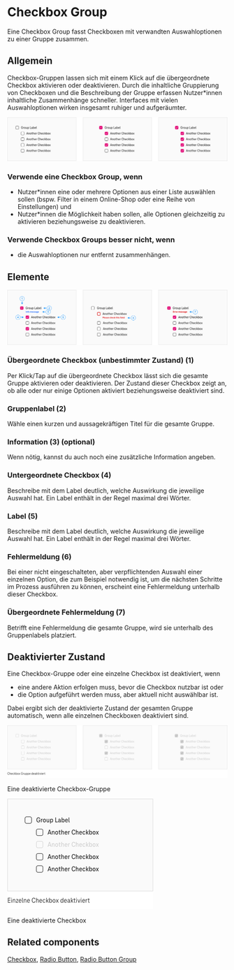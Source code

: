 # Checkbox Group

Eine Checkbox Group fasst Checkboxen mit verwandten Auswahloptionen zu einer Gruppe zusammen.

## Allgemein

Checkbox-Gruppen lassen sich mit einem Klick auf die übergeordnete Checkbox aktivieren oder deaktivieren. Durch die inhaltliche Gruppierung von Checkboxen und die Beschreibung der Gruppe erfassen Nutzer*innen inhaltliche Zusammenhänge schneller. Interfaces mit vielen Auswahloptionen wirken insgesamt ruhiger und aufgeräumter.

![Checkbox Group](./img/Checkbox_Group.png)

### Verwende eine Checkbox Group, wenn

- Nutzer\*innen eine oder mehrere Optionen aus einer Liste auswählen sollen (bspw. Filter in einem Online-Shop oder eine Reihe von Einstellungen) und
- Nutzer\*innen die Möglichkeit haben sollen, alle Optionen gleichzeitig zu aktivieren beziehungsweise zu deaktivieren.

### Verwende Checkbox Groups besser nicht, wenn

- die Auswahloptionen nur entfernt zusammenhängen.

## Elemente

![Elements of Checkbox Group](./img/Checkbox_Group_Elements.png)

### Übergeordnete Checkbox (unbestimmter Zustand) (1)

Per Klick/Tap auf die übergeordnete Checkbox lässt sich die gesamte Gruppe aktivieren oder deaktivieren. Der Zustand dieser Checkbox zeigt an, ob alle oder nur einige Optionen aktiviert beziehungsweise deaktiviert sind.

### Gruppenlabel (2)

Wähle einen kurzen und aussagekräftigen Titel für die gesamte Gruppe.

### Information (3) (optional)

Wenn nötig, kannst du auch noch eine zusätzliche Information angeben.

### Untergeordnete Checkbox (4)

Beschreibe mit dem Label deutlich, welche Auswirkung die jeweilige Auswahl hat. Ein Label enthält in der Regel maximal drei Wörter.

### Label (5)

Beschreibe mit dem Label deutlich, welche Auswirkung die jeweilige Auswahl hat. Ein Label enthält in der Regel maximal drei Wörter.

### Fehlermeldung (6)

Bei einer nicht eingeschalteten, aber verpflichtenden Auswahl einer einzelnen Option, die zum Beispiel notwendig ist, um die nächsten Schritte im Prozess ausführen zu können, erscheint eine Fehlermeldung unterhalb dieser Checkbox.

### Übergeordnete Fehlermeldung (7)

Betrifft eine Fehlermeldung die gesamte Gruppe, wird sie unterhalb des Gruppenlabels platziert.

## Deaktivierter Zustand

Eine Checkbox-Gruppe oder eine einzelne Checkbox ist deaktiviert, wenn

- eine andere Aktion erfolgen muss, bevor die Checkbox nutzbar ist oder
- die Option aufgeführt werden muss, aber aktuell nicht auswählbar ist.

Dabei ergibt sich der deaktivierte Zustand der gesamten Gruppe automatisch, wenn alle einzelnen Checkboxen deaktiviert sind.

![Eine deaktivierte Checkbox-Gruppe](./img/Checkbox_Group_Disabled_State_DE.png)

Eine deaktivierte Checkbox-Gruppe

![Eine deaktivierte Checkbox](./img/Checkbox_Group_single_Disabled_State_DE.png)

Eine deaktivierte Checkbox

## Related components

[Checkbox](?path=/usage/components-checkbox), [Radio Button](?path=/usage/components-radio-button), [Radio Button Group](?path=/usage/components-radio-button-group)
